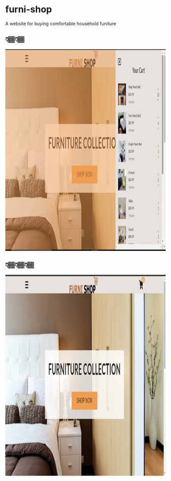# furni-shop

A website for buying comfortable household funiture

## 👇🏽👇🏽

<img src ="images/landing1.png" width="1000" height="631">

## 👇🏽👇🏽👇🏽

<img src ="images/landing2.png" width="1000" height="629">
